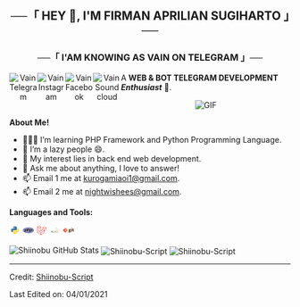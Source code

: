 <h2 align="center">
    ──「 HEY 👋, I'M FIRMAN APRILIAN SUGIHARTO 」──
</h2>
<h3 align="center">
    ──「 I'AM KNOWING AS VAIN ON TELEGRAM 」──
</h3>

<p align="center">
<a href="https://t.me/saint_foire">
  <img align="left" alt="Vain Telegram" width="50px" src="https://cdn.jsdelivr.net/npm/simple-icons@3.13.0/icons/telegram.svg" />
</a>
<a href="https://www.instagram.com/mas.firmann/">
  <img align="left" alt="Vain Instagram" width="50px" src="https://cdn.jsdelivr.net/npm/simple-icons@v3/icons/instagram.svg" />
</a>
<a href="https://web.facebook.com/vnn.qy/">
  <img align="left" alt="Vain Facebook" width="50px" src="https://cdn.jsdelivr.net/npm/simple-icons@v3/icons/facebook.svg" />
</a>
<a href="https://soundcloud.com/kurogami-aoi">
  <img align="left" alt="Vain Soundcloud" width="50px" src="https://cdn.jsdelivr.net/npm/simple-icons@3.13.0/icons/soundcloud.svg" />
</a>

A **WEB & BOT TELEGRAM DEVELOPMENT** ***Enthusiast*** 🚀.
</p>


 
<p align="center">
  <img align="center" alt="GIF" src="https://i.postimg.cc/QtLnbHqK/Cheery-Separate-Goldeneye.gif" />
</p>

**About Me!**

- 👨🏽‍💻 I’m learning PHP Framework and Python Programming Language.
- 🌱 I’m a lazy people :smile:. 
- 🤔 My interest lies in back end web development.
- 💬 Ask me about anything, I love to answer!
- 📫 Email 1 me at [kurogamiaoi1@gmail.com](mailto:kurogamiaoi1@gmail.com).
- 📫 Email 2 me at [nightwishees@gmail.com](mailto:nightwishees@gmail.com).



**Languages and Tools:**  


<code><img height="20" src="https://raw.githubusercontent.com/github/explore/80688e429a7d4ef2fca1e82350fe8e3517d3494d/topics/python/python.png"></code>
<code><img height="20" src="https://raw.githubusercontent.com/github/explore/80688e429a7d4ef2fca1e82350fe8e3517d3494d/topics/php/php.png"></code>
<code><img height="20" src="https://raw.githubusercontent.com/github/explore/80688e429a7d4ef2fca1e82350fe8e3517d3494d/topics/laravel/laravel.png"></code>
<code><img height="20" src="https://raw.githubusercontent.com/github/explore/80688e429a7d4ef2fca1e82350fe8e3517d3494d/topics/mysql/mysql.png"></code>
<code><img height="20" src="https://raw.githubusercontent.com/github/explore/80688e429a7d4ef2fca1e82350fe8e3517d3494d/topics/git/git.png"></code>

<img src="https://github-readme-stats.vercel.app/api?username=shiinobu&show_icons=true&hide_border=true&count_private=true&theme=chartreuse-dark&icon_color=fad000" alt="Shiinobu GitHub Stats">
<img align="center" src="https://github-readme-streak-stats.herokuapp.com/?user=shiinobu&theme=Javascript-dark&date_format=M%20j%5B%2C%20Y%5D&dates=0ADD2F" alt="Shiinobu-Script" />
<img align="center" width=500 src="https://github-readme-stats.vercel.app/api/top-langs/?username=shiinobu&count_private=true&theme=radical" alt="Shiinobu-Script" />

----
Credit: [Shiinobu-Script](https://github.com/shiinobu)

Last Edited on: 04/01/2021
